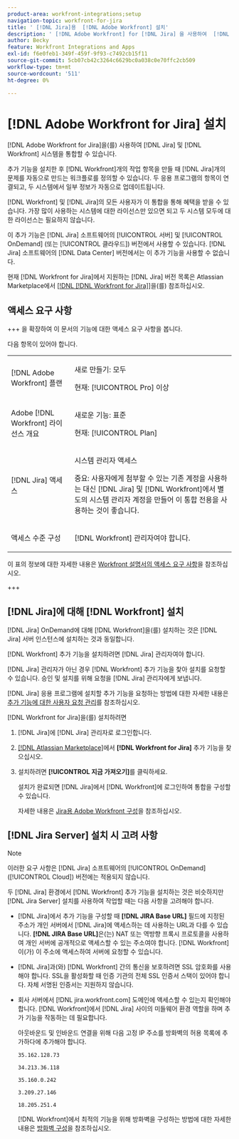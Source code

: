 ```yaml
---
product-area: workfront-integrations;setup
navigation-topic: workfront-for-jira
title: ' [!DNL Jira]용  [!DNL Adobe Workfront] 설치'
description: ' [!DNL Adobe Workfront] for [!DNL Jira] 을 사용하여  [!DNL Jira] 및 [!DNL Workfront] 시스템을 통합할 수 있습니다.'
author: Becky
feature: Workfront Integrations and Apps
exl-id: f6e0feb1-349f-459f-9f93-c7492cb15f11
source-git-commit: 5cb07cb42c3264c6629bc0a038c0e70ffc2cb509
workflow-type: tm+mt
source-wordcount: '511'
ht-degree: 0%

---
```


# [!DNL Adobe Workfront for Jira] 설치

[!DNL Adobe Workfront for Jira]을(를) 사용하여 [!DNL Jira] 및 [!DNL Workfront] 시스템을 통합할 수 있습니다.

추가 기능을 설치한 후 [!DNL Workfront]개의 작업 항목을 만들 때 [!DNL Jira]개의 문제를 자동으로 만드는 워크플로를 정의할 수 있습니다. 두 응용 프로그램의 항목이 연결되고, 두 시스템에서 일부 정보가 자동으로 업데이트됩니다.

[!DNL Workfront] 및 [!DNL Jira]의 모든 사용자가 이 통합을 통해 혜택을 받을 수 있습니다. 가장 많이 사용하는 시스템에 대한 라이선스만 있으면 되고 두 시스템 모두에 대한 라이선스는 필요하지 않습니다.

이 추가 기능은 [!DNL Jira] 소프트웨어의 [!UICONTROL 서버] 및 [!UICONTROL OnDemand] (또는 [!UICONTROL 클라우드]) 버전에서 사용할 수 있습니다. [!DNL Jira] 소프트웨어의 [!DNL Data Center] 버전에서는 이 추가 기능을 사용할 수 없습니다.

현재 [!DNL Workfront for Jira]에서 지원하는 [!DNL Jira] 버전 목록은 Atlassian Marketplace에서 [[!DNL [!DNL Workfront for Jira]]](https://marketplace.atlassian.com/apps/1218653/workfront-for-jira?hosting=cloud&amp;tab=overview)을(를) 참조하십시오.

## 액세스 요구 사항

+++ 을 확장하여 이 문서의 기능에 대한 액세스 요구 사항을 봅니다.

다음 항목이 있어야 합니다.

<table style="table-layout:auto"> 
 <col> 
 <col> 
 <tbody> 
  <tr> 
   <td role="rowheader">[!DNL Adobe Workfront] 플랜</td> 
   <td> 
   <p>새로 만들기: 모두</p>
   <p>현재: [!UICONTROL Pro] 이상</p> </td> 
  </tr> 
  <tr> 
   <td role="rowheader">Adobe [!DNL Workfront] 라이선스 개요</td> 
   <td> 
   <p>새로운 기능: 표준</p>
   <p>현재: [!UICONTROL Plan]</p></td> 
  </tr> 
  <tr> 
   <td role="rowheader">[!DNL Jira] 액세스</td> 
   <td> <p>시스템 관리자 액세스</p> <p>중요: 사용자에게 첨부할 수 있는 기존 계정을 사용하는 대신 [!DNL Jira] 및 [!DNL Workfront]에서 별도의 시스템 관리자 계정을 만들어 이 통합 전용을 사용하는 것이 좋습니다.</p> </td> 
  </tr> 
  <tr> 
   <td role="rowheader">액세스 수준 구성</td> 
   <td><p>[!DNL Workfront] 관리자여야 합니다.</p></td> 
  </tr> 
 </tbody> 
</table>

이 표의 정보에 대한 자세한 내용은 [Workfront 설명서의 액세스 요구 사항](/help/quicksilver/administration-and-setup/add-users/access-levels-and-object-permissions/access-level-requirements-in-documentation.md)을 참조하십시오.

+++

## [!DNL Jira]에 대해 [!DNL Workfront] 설치

[!DNL Jira] OnDemand에 대해 [!DNL Workfront]을(를) 설치하는 것은 [!DNL Jira] 서버 인스턴스에 설치하는 것과 동일합니다.

[!DNL Workfront] 추가 기능을 설치하려면 [!DNL Jira] 관리자여야 합니다.

[!DNL Jira] 관리자가 아닌 경우 [!DNL Workfront] 추가 기능을 찾아 설치를 요청할 수 있습니다. 승인 및 설치를 위해 요청을 [!DNL Jira] 관리자에게 보냅니다.

[!DNL Jira] 응용 프로그램에 설치할 추가 기능을 요청하는 방법에 대한 자세한 내용은 [추가 기능에 대한 사용자 요청 관리](https://confluence.atlassian.com/upm/managing-user-requests-for-add-ons-781394968.html)를 참조하십시오.

[!DNL Workfront for Jira]을(를) 설치하려면

1. [!DNL Jira]에 [!DNL Jira] 관리자로 로그인합니다.
1. [[!DNL Atlassian Marketplace]](https://marketplace.atlassian.com/apps/1218653/workfront-for-jira?hosting=cloud&amp;tab=overview)에서 **[!DNL Workfront for Jira]** 추가 기능을 찾으십시오.

1. 설치하려면 **[!UICONTROL 지금 가져오기]**&#x200B;를 클릭하세요.

   설치가 완료되면 [!DNL Jira]에서 [!DNL Workfront]에 로그인하여 통합을 구성할 수 있습니다.

   자세한 내용은 [Jira용 Adobe Workfront 구성](../../workfront-integrations-and-apps/use-workfront-with-jira/configure-workfront-for-jira.md)을 참조하십시오.

## [!DNL Jira Server] 설치 시 고려 사항

>[!NOTE]
>
>이러한 요구 사항은 [!DNL Jira] 소프트웨어의 [!UICONTROL OnDemand] ([!UICONTROL Cloud]) 버전에는 적용되지 않습니다.

두 [!DNL Jira] 환경에서 [!DNL Workfront] 추가 기능을 설치하는 것은 비슷하지만 [!DNL Jira Server] 설치를 사용하여 작업할 때는 다음 사항을 고려해야 합니다.

* [!DNL Jira]에서 추가 기능을 구성할 때 **[!DNL JIRA Base URL]** 필드에 지정된 주소가 개인 서버에서 [!DNL Jira]에 액세스하는 데 사용하는 URL과 다를 수 있습니다. **[!DNL JIRA Base URL]**&#x200B;은(는) NAT 또는 역방향 프록시 프로토콜을 사용하여 개인 서버에 공개적으로 액세스할 수 있는 주소여야 합니다. [!DNL Workfront]이(가) 이 주소에 액세스하여 서버에 요청할 수 있습니다.

* [!DNL Jira]과(와) [!DNL Workfront] 간의 통신을 보호하려면 SSL 암호화를 사용해야 합니다. SSL을 활성화할 때 인증 기관의 전체 SSL 인증서 스택이 있어야 합니다. 자체 서명된 인증서는 지원하지 않습니다.
* 회사 서버에서 [!DNL jira.workfront.com] 도메인에 액세스할 수 있는지 확인해야 합니다. [!DNL Workfront]에서 [!DNL Jira] 사이의 미들웨어 환경 역할을 하며 추가 기능을 작동하는 데 필요합니다.

  아웃바운드 및 인바운드 연결을 위해 다음 고정 IP 주소를 방화벽의 허용 목록에 추가하다에 추가해야 합니다.

  `35.162.128.73`

  `34.213.36.118`

  `35.160.0.242`

  `3.209.27.146`

  `18.205.251.4`

  [!DNL Workfront]에서 최적의 기능을 위해 방화벽을 구성하는 방법에 대한 자세한 내용은 [방화벽 구성](../../administration-and-setup/get-started-wf-administration/configure-your-firewall.md)을 참조하십시오.

